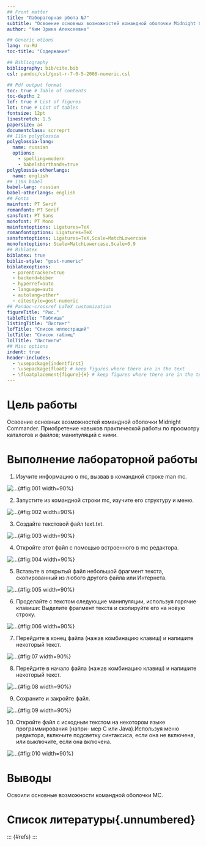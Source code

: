 ```yaml
---
## Front matter
title: "Лабораторная рбота №7"
subtitle: "Освоение основных возможностей командной оболочки Midnight Commander. Приобетение навыков практической работы по просмотру каталогов и файлов; манипуляций с ними."
author: "Ким Эрика Алексеевна"

## Generic otions
lang: ru-RU
toc-title: "Содержание"

## Bibliography
bibliography: bib/cite.bib
csl: pandoc/csl/gost-r-7-0-5-2008-numeric.csl

## Pdf output format
toc: true # Table of contents
toc-depth: 2
lof: true # List of figures
lot: true # List of tables
fontsize: 12pt
linestretch: 1.5
papersize: a4
documentclass: scrreprt
## I18n polyglossia
polyglossia-lang:
  name: russian
  options:
	- spelling=modern
	- babelshorthands=true
polyglossia-otherlangs:
  name: english
## I18n babel
babel-lang: russian
babel-otherlangs: english
## Fonts
mainfont: PT Serif
romanfont: PT Serif
sansfont: PT Sans
monofont: PT Mono
mainfontoptions: Ligatures=TeX
romanfontoptions: Ligatures=TeX
sansfontoptions: Ligatures=TeX,Scale=MatchLowercase
monofontoptions: Scale=MatchLowercase,Scale=0.9
## Biblatex
biblatex: true
biblio-style: "gost-numeric"
biblatexoptions:
  - parentracker=true
  - backend=biber
  - hyperref=auto
  - language=auto
  - autolang=other*
  - citestyle=gost-numeric
## Pandoc-crossref LaTeX customization
figureTitle: "Рис."
tableTitle: "Таблица"
listingTitle: "Листинг"
lofTitle: "Список иллюстраций"
lotTitle: "Список таблиц"
lolTitle: "Листинги"
## Misc options
indent: true
header-includes:
  - \usepackage{indentfirst}
  - \usepackage{float} # keep figures where there are in the text
  - \floatplacement{figure}{H} # keep figures where there are in the text
---
```


# Цель работы


Освоение основных возможностей командной оболочки Midnight Commander. Приобретение навыков практической работы по просмотру каталогов и файлов; манипуляций с ними.



# Выполнение лабораторной работы



1. Изучите информацию о mc, вызвав в командной строке man mc.

![...](image/1.png){#fig:001 width=90%}

2. Запустите из командной строки mc, изучите его структуру и меню.
 
![...](image/2.png){#fig:002 width=90%}

3. Создайте текстовой файл text.txt.
 
![...](image/3.png){#fig:003 width=90%}

4. Откройте этот файл с помощью встроенного в mc редактора.
  
![...](image/4.png){#fig:004 width=90%} 

5. Вставьте в открытый файл небольшой фрагмент текста, скопированный из любого
другого файла или Интернета.

![...](image/5.png){#fig:005 width=90%}

6.  Проделайте с текстом следующие манипуляции, используя горячие клавиши:
Выделите фрагмент текста и скопируйте его на новую строку.
  
![...](image/6.png){#fig:006 width=90%}

7. Перейдите в конец файла (нажав комбинацию клавиш) и напишите некоторый
текст.

![...](image/7.png){#fig:07 width=90%}

8. Перейдите в начало файла (нажав комбинацию клавиш) и напишите некоторый
текст.

![...](image/8.png){#fig:08 width=90%}

9. Сохраните и закройте файл.

![...](image/9.png){#fig:09 width=90%} 

10.  Откройте файл с исходным текстом на некотором языке программирования (напри-
мер C или Java).Используя меню редактора, включите подсветку синтаксиса, если она не включена,
или выключите, если она включена.

![...](image/10.png){#fig:010 width=90%}


  
  
  
# Выводы

Освоили основные возможности командной оболочки MC.

# Список литературы{.unnumbered}

::: {#refs}
:::
